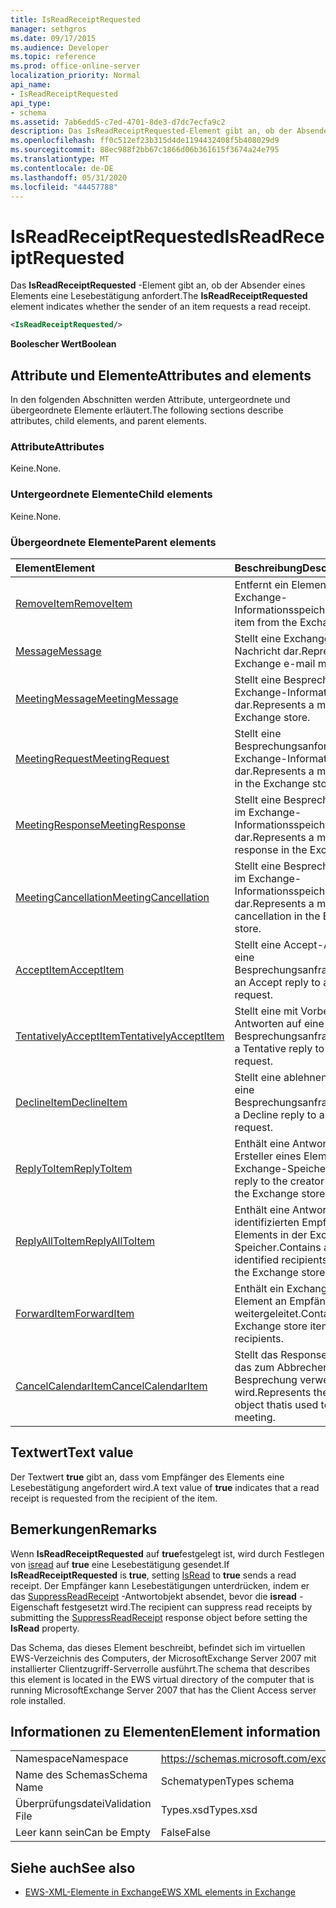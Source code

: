 ```yaml
---
title: IsReadReceiptRequested
manager: sethgros
ms.date: 09/17/2015
ms.audience: Developer
ms.topic: reference
ms.prod: office-online-server
localization_priority: Normal
api_name:
- IsReadReceiptRequested
api_type:
- schema
ms.assetid: 7ab6edd5-c7ed-4701-8de3-d7dc7ecfa9c2
description: Das IsReadReceiptRequested-Element gibt an, ob der Absender eines Elements eine Lesebestätigung anfordert.
ms.openlocfilehash: ff0c512ef23b315d4de1194432408f5b408029d9
ms.sourcegitcommit: 88ec988f2bb67c1866d06b361615f3674a24e795
ms.translationtype: MT
ms.contentlocale: de-DE
ms.lasthandoff: 05/31/2020
ms.locfileid: "44457788"
---
```

# <a name="isreadreceiptrequested"></a><span data-ttu-id="a19b6-103">IsReadReceiptRequested</span><span class="sxs-lookup"><span data-stu-id="a19b6-103">IsReadReceiptRequested</span></span>

<span data-ttu-id="a19b6-104">Das **IsReadReceiptRequested** -Element gibt an, ob der Absender eines Elements eine Lesebestätigung anfordert.</span><span class="sxs-lookup"><span data-stu-id="a19b6-104">The **IsReadReceiptRequested** element indicates whether the sender of an item requests a read receipt.</span></span> 
  
```xml
<IsReadReceiptRequested/>
```

 <span data-ttu-id="a19b6-105">**Boolescher Wert**</span><span class="sxs-lookup"><span data-stu-id="a19b6-105">**Boolean**</span></span>
## <a name="attributes-and-elements"></a><span data-ttu-id="a19b6-106">Attribute und Elemente</span><span class="sxs-lookup"><span data-stu-id="a19b6-106">Attributes and elements</span></span>

<span data-ttu-id="a19b6-107">In den folgenden Abschnitten werden Attribute, untergeordnete und übergeordnete Elemente erläutert.</span><span class="sxs-lookup"><span data-stu-id="a19b6-107">The following sections describe attributes, child elements, and parent elements.</span></span>
  
### <a name="attributes"></a><span data-ttu-id="a19b6-108">Attribute</span><span class="sxs-lookup"><span data-stu-id="a19b6-108">Attributes</span></span>

<span data-ttu-id="a19b6-109">Keine.</span><span class="sxs-lookup"><span data-stu-id="a19b6-109">None.</span></span>
  
### <a name="child-elements"></a><span data-ttu-id="a19b6-110">Untergeordnete Elemente</span><span class="sxs-lookup"><span data-stu-id="a19b6-110">Child elements</span></span>

<span data-ttu-id="a19b6-111">Keine.</span><span class="sxs-lookup"><span data-stu-id="a19b6-111">None.</span></span>
  
### <a name="parent-elements"></a><span data-ttu-id="a19b6-112">Übergeordnete Elemente</span><span class="sxs-lookup"><span data-stu-id="a19b6-112">Parent elements</span></span>

|<span data-ttu-id="a19b6-113">**Element**</span><span class="sxs-lookup"><span data-stu-id="a19b6-113">**Element**</span></span>|<span data-ttu-id="a19b6-114">**Beschreibung**</span><span class="sxs-lookup"><span data-stu-id="a19b6-114">**Description**</span></span>|
|:-----|:-----|
|[<span data-ttu-id="a19b6-115">RemoveItem</span><span class="sxs-lookup"><span data-stu-id="a19b6-115">RemoveItem</span></span>](removeitem.md) <br/> |<span data-ttu-id="a19b6-116">Entfernt ein Element aus dem Exchange-Informationsspeicher.</span><span class="sxs-lookup"><span data-stu-id="a19b6-116">Removes an item from the Exchange store.</span></span>  <br/> |
|[<span data-ttu-id="a19b6-117">Message</span><span class="sxs-lookup"><span data-stu-id="a19b6-117">Message</span></span>](message-ex15websvcsotherref.md) <br/> |<span data-ttu-id="a19b6-118">Stellt eine Exchange-E-Mail-Nachricht dar.</span><span class="sxs-lookup"><span data-stu-id="a19b6-118">Represents an Exchange e-mail message.</span></span>  <br/> |
|[<span data-ttu-id="a19b6-119">MeetingMessage</span><span class="sxs-lookup"><span data-stu-id="a19b6-119">MeetingMessage</span></span>](meetingmessage.md) <br/> |<span data-ttu-id="a19b6-120">Stellt eine Besprechung im Exchange-Informationsspeicher dar.</span><span class="sxs-lookup"><span data-stu-id="a19b6-120">Represents a meeting in the Exchange store.</span></span>  <br/> |
|[<span data-ttu-id="a19b6-121">MeetingRequest</span><span class="sxs-lookup"><span data-stu-id="a19b6-121">MeetingRequest</span></span>](meetingrequest.md) <br/> |<span data-ttu-id="a19b6-122">Stellt eine Besprechungsanforderung im Exchange-Informationsspeicher dar.</span><span class="sxs-lookup"><span data-stu-id="a19b6-122">Represents a meeting request in the Exchange store.</span></span>  <br/> |
|[<span data-ttu-id="a19b6-123">MeetingResponse</span><span class="sxs-lookup"><span data-stu-id="a19b6-123">MeetingResponse</span></span>](meetingresponse.md) <br/> |<span data-ttu-id="a19b6-124">Stellt eine Besprechungsantwort im Exchange-Informationsspeicher dar.</span><span class="sxs-lookup"><span data-stu-id="a19b6-124">Represents a meeting response in the Exchange store.</span></span>  <br/> |
|[<span data-ttu-id="a19b6-125">MeetingCancellation</span><span class="sxs-lookup"><span data-stu-id="a19b6-125">MeetingCancellation</span></span>](meetingcancellation.md) <br/> |<span data-ttu-id="a19b6-126">Stellt eine Besprechungsabsage im Exchange-Informationsspeicher dar.</span><span class="sxs-lookup"><span data-stu-id="a19b6-126">Represents a meeting cancellation in the Exchange store.</span></span>  <br/> |
|[<span data-ttu-id="a19b6-127">AcceptItem</span><span class="sxs-lookup"><span data-stu-id="a19b6-127">AcceptItem</span></span>](acceptitem.md) <br/> |<span data-ttu-id="a19b6-128">Stellt eine Accept-Antwort auf eine Besprechungsanfrage.</span><span class="sxs-lookup"><span data-stu-id="a19b6-128">Represents an Accept reply to a meeting request.</span></span>  <br/> |
|[<span data-ttu-id="a19b6-129">TentativelyAcceptItem</span><span class="sxs-lookup"><span data-stu-id="a19b6-129">TentativelyAcceptItem</span></span>](tentativelyacceptitem.md) <br/> |<span data-ttu-id="a19b6-130">Stellt eine mit Vorbehalt Antworten auf eine Besprechungsanfrage.</span><span class="sxs-lookup"><span data-stu-id="a19b6-130">Represents a Tentative reply to a meeting request.</span></span>  <br/> |
|[<span data-ttu-id="a19b6-131">DeclineItem</span><span class="sxs-lookup"><span data-stu-id="a19b6-131">DeclineItem</span></span>](declineitem.md) <br/> |<span data-ttu-id="a19b6-132">Stellt eine ablehnen Antwort auf eine Besprechungsanfrage.</span><span class="sxs-lookup"><span data-stu-id="a19b6-132">Represents a Decline reply to a meeting request.</span></span>  <br/> |
|[<span data-ttu-id="a19b6-133">ReplyToItem</span><span class="sxs-lookup"><span data-stu-id="a19b6-133">ReplyToItem</span></span>](replytoitem.md) <br/> |<span data-ttu-id="a19b6-134">Enthält eine Antwort an den Ersteller eines Elements in der Exchange-Speicher.</span><span class="sxs-lookup"><span data-stu-id="a19b6-134">Contains a reply to the creator of an item in the Exchange store.</span></span>  <br/> |
|[<span data-ttu-id="a19b6-135">ReplyAllToItem</span><span class="sxs-lookup"><span data-stu-id="a19b6-135">ReplyAllToItem</span></span>](replyalltoitem.md) <br/> |<span data-ttu-id="a19b6-136">Enthält eine Antwort an alle identifizierten Empfänger eines Elements in der Exchange-Speicher.</span><span class="sxs-lookup"><span data-stu-id="a19b6-136">Contains a reply to all identified recipients of an item in the Exchange store.</span></span>  <br/> |
|[<span data-ttu-id="a19b6-137">ForwardItem</span><span class="sxs-lookup"><span data-stu-id="a19b6-137">ForwardItem</span></span>](forwarditem.md) <br/> |<span data-ttu-id="a19b6-138">Enthält ein Exchange-Speicher-Element an Empfänger weitergeleitet.</span><span class="sxs-lookup"><span data-stu-id="a19b6-138">Contains an Exchange store item to forward to recipients.</span></span>  <br/> |
|[<span data-ttu-id="a19b6-139">CancelCalendarItem</span><span class="sxs-lookup"><span data-stu-id="a19b6-139">CancelCalendarItem</span></span>](cancelcalendaritem.md) <br/> |<span data-ttu-id="a19b6-140">Stellt das Response-Objekt dar, das zum Abbrechen einer Besprechung verwendet wird.</span><span class="sxs-lookup"><span data-stu-id="a19b6-140">Represents the response object thatis used to cancel a meeting.</span></span>  <br/> |
   
## <a name="text-value"></a><span data-ttu-id="a19b6-141">Textwert</span><span class="sxs-lookup"><span data-stu-id="a19b6-141">Text value</span></span>

<span data-ttu-id="a19b6-142">Der Textwert **true** gibt an, dass vom Empfänger des Elements eine Lesebestätigung angefordert wird.</span><span class="sxs-lookup"><span data-stu-id="a19b6-142">A text value of **true** indicates that a read receipt is requested from the recipient of the item.</span></span> 
  
## <a name="remarks"></a><span data-ttu-id="a19b6-143">Bemerkungen</span><span class="sxs-lookup"><span data-stu-id="a19b6-143">Remarks</span></span>

<span data-ttu-id="a19b6-144">Wenn **IsReadReceiptRequested** auf **true**festgelegt ist, wird durch Festlegen von [isread](isread.md) auf **true** eine Lesebestätigung gesendet.</span><span class="sxs-lookup"><span data-stu-id="a19b6-144">If **IsReadReceiptRequested** is **true**, setting [IsRead](isread.md) to **true** sends a read receipt.</span></span> <span data-ttu-id="a19b6-145">Der Empfänger kann Lesebestätigungen unterdrücken, indem er das [SuppressReadReceipt](suppressreadreceipt.md) -Antwortobjekt absendet, bevor die **isread** -Eigenschaft festgesetzt wird.</span><span class="sxs-lookup"><span data-stu-id="a19b6-145">The recipient can suppress read receipts by submitting the [SuppressReadReceipt](suppressreadreceipt.md) response object before setting the **IsRead** property.</span></span> 
  
<span data-ttu-id="a19b6-146">Das Schema, das dieses Element beschreibt, befindet sich im virtuellen EWS-Verzeichnis des Computers, der MicrosoftExchange Server 2007 mit installierter Clientzugriff-Serverrolle ausführt.</span><span class="sxs-lookup"><span data-stu-id="a19b6-146">The schema that describes this element is located in the EWS virtual directory of the computer that is running MicrosoftExchange Server 2007 that has the Client Access server role installed.</span></span>
  
## <a name="element-information"></a><span data-ttu-id="a19b6-147">Informationen zu Elementen</span><span class="sxs-lookup"><span data-stu-id="a19b6-147">Element information</span></span>

|||
|:-----|:-----|
|<span data-ttu-id="a19b6-148">Namespace</span><span class="sxs-lookup"><span data-stu-id="a19b6-148">Namespace</span></span>  <br/> |https://schemas.microsoft.com/exchange/services/2006/types  <br/> |
|<span data-ttu-id="a19b6-149">Name des Schemas</span><span class="sxs-lookup"><span data-stu-id="a19b6-149">Schema Name</span></span>  <br/> |<span data-ttu-id="a19b6-150">Schematypen</span><span class="sxs-lookup"><span data-stu-id="a19b6-150">Types schema</span></span>  <br/> |
|<span data-ttu-id="a19b6-151">Überprüfungsdatei</span><span class="sxs-lookup"><span data-stu-id="a19b6-151">Validation File</span></span>  <br/> |<span data-ttu-id="a19b6-152">Types.xsd</span><span class="sxs-lookup"><span data-stu-id="a19b6-152">Types.xsd</span></span>  <br/> |
|<span data-ttu-id="a19b6-153">Leer kann sein</span><span class="sxs-lookup"><span data-stu-id="a19b6-153">Can be Empty</span></span>  <br/> |<span data-ttu-id="a19b6-154">False</span><span class="sxs-lookup"><span data-stu-id="a19b6-154">False</span></span>  <br/> |
   
## <a name="see-also"></a><span data-ttu-id="a19b6-155">Siehe auch</span><span class="sxs-lookup"><span data-stu-id="a19b6-155">See also</span></span>



- [<span data-ttu-id="a19b6-156">EWS-XML-Elemente in Exchange</span><span class="sxs-lookup"><span data-stu-id="a19b6-156">EWS XML elements in Exchange</span></span>](ews-xml-elements-in-exchange.md)

